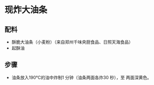 # 现炸大油条

## 配料

- 酥脆大油条（小麦粉）（来自郑州千味央厨食品、日照天海食品）
- 起酥油

## 步骤

- 油条放入190℃的油中炸制1 分钟（油条两面各炸30 秒），至
  两面深黄色。